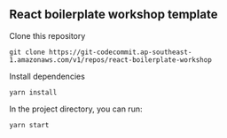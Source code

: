 ## React boilerplate workshop template



Clone this repository
```
git clone https://git-codecommit.ap-southeast-1.amazonaws.com/v1/repos/react-boilerplate-workshop
```

Install dependencies
```
yarn install
```

In the project directory, you can run:
```
yarn start
```

